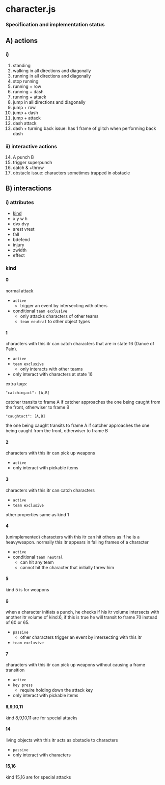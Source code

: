# character.js
### Specification and implementation status

## A) actions
### i)
1. standing
2. walking in all directions and diagonally
3. running in all directions and diagonally
4. stop running
5. running + row
6. running + dash
7. running + attack
8. jump in all directions and diagonally
9. jump + row
10. jump + dash
11. jump + attack
12. dash attack
13. dash + turning back
	issue: has 1 frame of glitch when performing back dash

### ii) interactive actions
14. A punch B
15. trigger superpunch
16. catch & +throw
17. obstacle
	issue: characters sometimes trapped in obstacle

## B) interactions
### i) attributes
- [kind](#kind)
- x y w h
- dvx dvy
- arest vrest
- fall
- bdefend
- injury
- zwidth
- effect

### kind

#### 0
normal attack
- `active`
	- trigger an event by intersecting with others
- conditional `team exclusive`
	- only attacks characters of other teams
	- `team neutral` to other object types

#### 1
characters with this itr can catch characters that are in state:16 (Dance of Pain).
- `active`
- `team exclusive`
	- only interacts with other teams
- only interact with characters at state 16

extra tags:
```
"catchingact": [A,B]
```
catcher transits to frame A if catcher approaches the one being caught from the front, otherwiser to frame B
```
"caughtact": [A,B]
```
the one being caught transits to frame A if catcher approaches the one being caught from the front, otherwiser to frame B

#### 2
characters with this itr can pick up weapons
- `active`
- only interact with pickable items

#### 3
characters with this itr can catch characters
- `active`
- `team exclusive`

other properties same as kind 1

#### 4
(unimplemented) characters with this itr can hit others as if he is a heavyweapon.
normally this itr appears in falling frames of a character
- `active`
- conditional `team neutral`
	- can hit any team
	- cannot hit the character that initially threw him

#### 5
kind 5 is for weapons

#### 6
when a character initiats a punch, he checks if his itr volume intersects with another itr volume of kind:6, if this is true he will transit to frame 70 instead of 60 or 65.
- `passive`
	- other characters trigger an event by intersecting with this itr
- `team exclusive`

#### 7
characters with this itr can pick up weapons without causing a frame transition
- `active`
- `key press`
	- require holding down the attack key
- only interact with pickable items

#### 8,9,10,11
kind 8,9,10,11 are for special attacks

#### 14
living objects with this itr acts as obstacle to characters
- `passive`
- only interact with characters

#### 15,16
kind 15,16 are for special attacks
